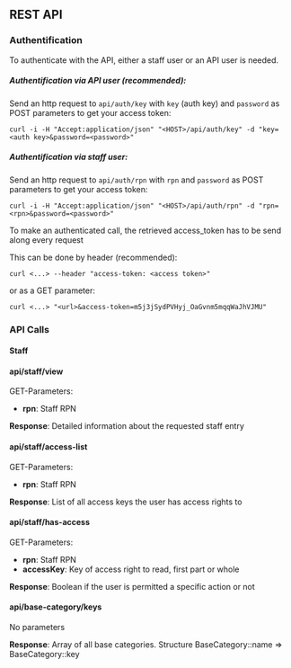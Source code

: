 REST API
-------------------

### Authentification

To authenticate with the API, either a staff user or an API user is needed.

##### Authentification via API user (recommended):

Send an http request to ```api/auth/key``` with ```key``` (auth key) and ```password``` as POST parameters to get your access token:

```
curl -i -H "Accept:application/json" "<HOST>/api/auth/key" -d "key=<auth key>&password=<password>"
```

##### Authentification via staff user:

Send an http request to ```api/auth/rpn``` with ```rpn``` and ```password``` as POST parameters to get your access token:

```
curl -i -H "Accept:application/json" "<HOST>/api/auth/rpn" -d "rpn=<rpn>&password=<password>"
```

To make an authenticated call, the retrieved access_token has to be send along every request

This can be done by header (recommended):

```
curl <...> --header "access-token: <access token>"
```

or as a GET parameter:

```
curl <...> "<url>&access-token=m5j3jSydPVHyj_OaGvnm5mqqWaJhVJMU"
```

### API Calls

#### Staff

#### api/staff/view

GET-Parameters:

- **rpn**: Staff RPN

**Response**: Detailed information about the requested staff entry  



#### api/staff/access-list

GET-Parameters:

- **rpn**: Staff RPN

**Response**: List of all access keys the user has access rights to  



#### api/staff/has-access

GET-Parameters:

- **rpn**: Staff RPN
- **accessKey**: Key of access right to read, first part or whole

**Response**: Boolean if the user is permitted a specific action or not


#### api/base-category/keys

No parameters

**Response**: Array of all base categories. 
Structure BaseCategory::name => BaseCategory::key


